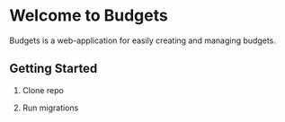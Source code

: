 # Welcome to Budgets

Budgets is a web-application for easily creating and managing budgets.

## Getting Started

1. Clone repo

2. Run migrations
